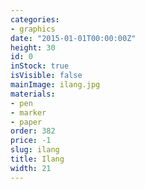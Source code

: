 ```yaml
---
categories:
- graphics
date: "2015-01-01T00:00:00Z"
height: 30
id: 0
inStock: true
isVisible: false
mainImage: ilang.jpg
materials:
- pen
- marker
- paper
order: 382
price: -1
slug: ilang
title: Ilang
width: 21
---
```


